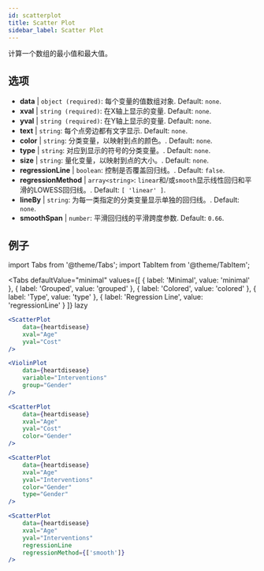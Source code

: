 ```yaml
---
id: scatterplot
title: Scatter Plot
sidebar_label: Scatter Plot
---
```


计算一个数组的最小值和最大值。

## 选项

* __data__ | `object (required)`: 每个变量的值数组对象. Default: `none`.
* __xval__ | `string (required)`: 在X轴上显示的变量. Default: `none`.
* __yval__ | `string (required)`: 在Y轴上显示的变量. Default: `none`.
* __text__ | `string`: 每个点旁边都有文字显示. Default: `none`.
* __color__ | `string`: 分类变量，以映射到点的颜色。. Default: `none`.
* __type__ | `string`: 对应到显示的符号的分类变量。. Default: `none`.
* __size__ | `string`: 量化变量，以映射到点的大小。. Default: `none`.
* __regressionLine__ | `boolean`: 控制是否覆盖回归线。. Default: `false`.
* __regressionMethod__ | `array<string>`: `linear`和/或`smooth`显示线性回归和平滑的LOWESS回归线。. Default: `[
  'linear'
]`.
* __lineBy__ | `string`: 为每一类指定的分类变量显示单独的回归线。. Default: `none`.
* __smoothSpan__ | `number`: 平滑回归线的平滑跨度参数. Default: `0.66`.


## 例子

import Tabs from '@theme/Tabs';
import TabItem from '@theme/TabItem';

<Tabs
    defaultValue="minimal"
    values={[
        { label: 'Minimal', value: 'minimal' },
        { label: 'Grouped', value: 'grouped' },
        { label: 'Colored', value: 'colored' },
        { label: 'Type', value: 'type' },
        { label: 'Regression Line', value: 'regressionLine' }
    ]}
    lazy
>

<TabItem value="minimal">

```jsx live
<ScatterPlot 
    data={heartdisease} 
    xval="Age"
    yval="Cost"
/>
```

</TabItem>


<TabItem value="grouped">

```jsx live
<ViolinPlot 
    data={heartdisease} 
    variable="Interventions"
    group="Gender"
/>
```

</TabItem>

<TabItem value="colored">

```jsx live
<ScatterPlot 
    data={heartdisease} 
    xval="Age"
    yval="Cost"
    color="Gender"
/>
```
</TabItem>

<TabItem value="type">

```jsx live
<ScatterPlot 
    data={heartdisease} 
    xval="Age"
    yval="Interventions"
    color="Gender"
    type="Gender"
/>
```

</TabItem>

<TabItem value="regressionLine">

```jsx live
<ScatterPlot 
    data={heartdisease} 
    xval="Age"
    yval="Interventions"
    regressionLine
    regressionMethod={['smooth']}
/>
```
</TabItem>

</Tabs>
